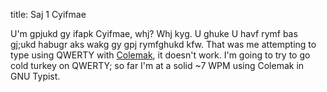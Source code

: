 title: Saj 1 Cyifmae

U'm gpjukd gy ifapk Cyifmae, whj? Whj kyg. U ghuke U havf rymf bas gj;ukd habugr
aks wakg gy gpj rymfghukd kfw. That was me attempting to type using QWERTY with
[Colemak][1], it doesn't work. I'm going to try to go cold turkey on QWERTY; so
far I'm at a solid ~7 WPM using Colemak in GNU Typist.

[1]: http://colemak.com/
